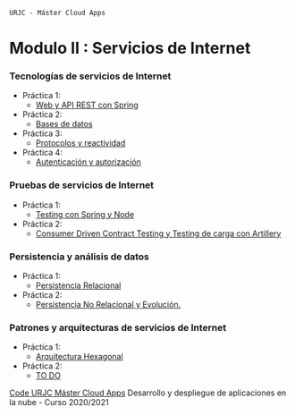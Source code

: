 `URJC - Máster Cloud Apps`
# Modulo II : Servicios de Internet

### Tecnologías de servicios de Internet
* Práctica 1:
  - [Web y API REST con Spring](https://github.com/manupuchades/urjc-si/tree/bookshelf/release/v1.0)
* Práctica 2:
  - [Bases de datos](https://github.com/manupuchades/urjc-si/tree/bookshelf/release/v2.0)
* Práctica 3:
  - [Protocolos y reactividad](https://github.com/manupuchades/urjc-si/tree/eoloplanner/release/v1.0)
* Práctica 4:
  - [Autenticación y autorización](https://github.com/manupuchades/urjc-si/tree/bookshelf/release/v3.0)

### Pruebas de servicios de Internet
* Práctica 1:
  - [Testing con Spring y Node](https://github.com/manupuchades/urjc-si/tree/testing/release/v1.0)
* Práctica 2:
  - [Consumer Driven Contract Testing y Testing de carga con Artillery](https://github.com/manupuchades/urjc-si/tree/testing/release/v2.0)

### Persistencia y análisis de datos
* Práctica 1:
  - [Persistencia Relacional](https://github.com/manupuchades/urjc-si/tree/persistance/release/v1.0)
* Práctica 2:
  - [Persistencia No Relacional y Evolución.](https://github.com/manupuchades/urjc-si/tree/persistance/release/v2.0)

### Patrones y arquitecturas de servicios de Internet
* Práctica 1:
  - [Arquitectura Hexagonal](https://github.com/manupuchades/urjc-si/tree/architecture/release/v1.0)
* Práctica 2:
  - [TO DO](https://github.com/manupuchades/urjc-si/tree/architecture/release/v2.0)

[Code URJC Máster Cloud Apps](https://www.codeurjc.es/mastercloudapps/)
Desarrollo y despliegue de aplicaciones en la nube - Curso 2020/2021

